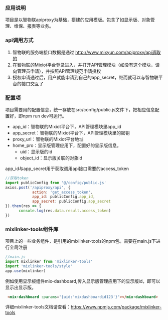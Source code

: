 ### 应用说明

​	项目是以智物联apiproxy为基础，搭建的应用模版。包含了如显示版、对象管理、维保、报表等业务。

### api调用方式

1. 智物联的服务端接口数据是通过 http://www.mixyun.com/apiproxy/api调取的
2. 在智物联的Mixiot平台登录进入，并打开API管理模块（如没有这个模块，请向管理员申请），并按照API管理规范申请授权
3. 授权申请通过后，用户就能申请到自己的app_secret，继而就可以与智物联平台的接口交互了

### 配置项

​	项目需要用的配置信息，统一存放在src/config/public.js文件下，把相应信息配置好，即npm run dev可运行。

- app_id：智物联的Mixiot平台下，API管理模块里app_id
- app_secret：智物联的Mixiot平台下，API管理模块里的密钥
- proxy_url：智物联的Mixiot平台地址
- home_pro：显示版管理应用下，配置好的显示版信息。
  - uid：显示版的id
  - object_id：显示版关联的对象id

app_id与app_secret用于获取调用api接口需要的access_token

```js
//获取token
import publicConfig from '@/config/public.js'
axios.post('/apiproxy/api', {
            action: 'get_access_token',
            app_id: publicConfig.app_id,
            app_secret: publicConfig.app_secret
}).then(res => {
      console.log(res.data.result.access_token)
})
```

### mixlinker-tools组件库

​	项目上的一些业务组件，是引用的mixlinker-tools的npm包。需要在main.js下进行全局注册

```js
//main.js
import mixlinker from 'mixlinker-tools'
import 'mixlinker-tools/style'
app.use(mixlinker)
```

例如使用显示板组件mix-dashboard,传入显示版管理应用下的显示版id，即可以显示出显示版。

```html
 <mix-dashboard :params="{uid:'mixdashboardid123'}"></mix-dashboard>
```

详细mixlinker-tools文档请查看：https://www.npmjs.com/package/mixlinker-tools



